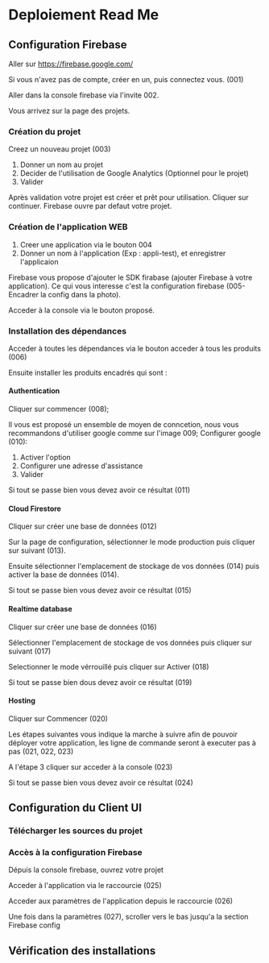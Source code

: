 # Deploiement Read Me
## Configuration Firebase

Aller sur https://firebase.google.com/

Si vous n'avez pas de compte, créer en un, puis connectez vous. (001)

Aller dans la console firebase via l'invite 002.

Vous arrivez sur la page des projets.

### Création du projet
Creez un nouveau projet (003)

1. Donner un nom au projet
2. Decider de l'utilisation de Google Analytics (Optionnel pour le projet) 
3. Valider

Après validation votre projet est créer et prêt pour utilisation. Cliquer sur continuer. Firebase ouvre par defaut votre projet.

### Création de l'application WEB

1. Creer une application via le bouton 004
2. Donner un nom à l'application (Exp : appli-test), et enregistrer l'applicaion

Firebase vous propose d'ajouter le SDK firabase (ajouter Firebase à votre application). Ce qui vous interesse c'est la configuration firebase (005-Encadrer la config dans la photo).

Acceder à la console via le bouton proposé.

### Installation des dépendances

Acceder à toutes les dépendances via le bouton acceder à tous les produits (006)

Ensuite installer les produits encadrés qui sont : 

#### Authentication

Cliquer sur commencer (008);

Il vous est proposé un ensemble de moyen de conncetion, nous vous recommandons d'utiliser google comme sur l'image 009;
Configurer google (010):

1. Activer l'option
2. Configurer une adresse d'assistance
3. Valider 

Si tout se passe bien vous devez avoir ce résultat (011)

#### Cloud Firestore

Cliquer sur créer une base de données (012)

Sur la page de configuration, sélectionner le mode production puis cliquer sur suivant (013).

Ensuite sélectionner l'emplacement de stockage de vos données (014) puis activer la base de données (014).

Si tout se passe bien vous devez avoir ce résultat (015)

#### Realtime database

Cliquer sur créer une base de données (016)

Sélectionner l'emplacement de stockage de vos données puis cliquer sur suivant (017)

Selectionner le mode vérrouillé puis cliquer sur Activer (018)

Si tout se passe bien dous devez avoir ce résultat (019)

#### Hosting

Cliquer sur Commencer (020)

Les étapes suivantes vous indique la marche à suivre afin de pouvoir déployer votre application, les ligne de commande seront à executer pas à pas (021, 022, 023)

A l'étape 3 cliquer sur acceder à la console (023)

Si tout se passe bien vous devez avoir ce résultat (024)

## Configuration du Client UI

### Télécharger les sources du projet

### Accès à la configuration Firebase

Dépuis la console firebase, ouvrez votre projet

Acceder à l'application  via le raccourcie (025)

Acceder aux paramètres de l'application depuis le raccourcie (026)

Une fois dans la paramètres (027), scroller vers le bas jusqu'a la section Firebase config

## Vérification des installations